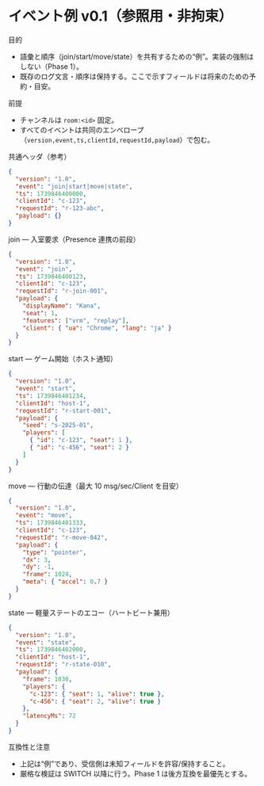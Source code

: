 # イベント例 v0.1（参照用・非拘束）

目的

- 語彙と順序（join/start/move/state）を共有するための“例”。実装の強制はしない（Phase 1）。
- 既存のログ文言・順序は保持する。ここで示すフィールドは将来のための予約・目安。

前提

- チャンネルは `room:<id>` 固定。
- すべてのイベントは共同のエンベロープ（`version,event,ts,clientId,requestId,payload`）で包む。

共通ヘッダ（参考）

```json
{
  "version": "1.0",
  "event": "join|start|move|state",
  "ts": 1739846400000,
  "clientId": "c-123",
  "requestId": "r-123-abc",
  "payload": {}
}
```

join — 入室要求（Presence 連携の前段）

```json
{
  "version": "1.0",
  "event": "join",
  "ts": 1739846400123,
  "clientId": "c-123",
  "requestId": "r-join-001",
  "payload": {
    "displayName": "Kana",
    "seat": 1,
    "features": ["vrm", "replay"],
    "client": { "ua": "Chrome", "lang": "ja" }
  }
}
```

start — ゲーム開始（ホスト通知）

```json
{
  "version": "1.0",
  "event": "start",
  "ts": 1739846401234,
  "clientId": "host-1",
  "requestId": "r-start-001",
  "payload": {
    "seed": "s-2025-01",
    "players": [
      { "id": "c-123", "seat": 1 },
      { "id": "c-456", "seat": 2 }
    ]
  }
}
```

move — 行動の伝達（最大 10 msg/sec/Client を目安）

```json
{
  "version": "1.0",
  "event": "move",
  "ts": 1739846401333,
  "clientId": "c-123",
  "requestId": "r-move-042",
  "payload": {
    "type": "pointer",
    "dx": 3,
    "dy": -1,
    "frame": 1024,
    "meta": { "accel": 0.7 }
  }
}
```

state — 軽量ステートのエコー（ハートビート兼用）

```json
{
  "version": "1.0",
  "event": "state",
  "ts": 1739846402000,
  "clientId": "host-1",
  "requestId": "r-state-010",
  "payload": {
    "frame": 1030,
    "players": {
      "c-123": { "seat": 1, "alive": true },
      "c-456": { "seat": 2, "alive": true }
    },
    "latencyMs": 72
  }
}
```

互換性と注意

- 上記は“例”であり、受信側は未知フィールドを許容/保持すること。
- 厳格な検証は SWITCH 以降に行う。Phase 1 は後方互換を最優先とする。
